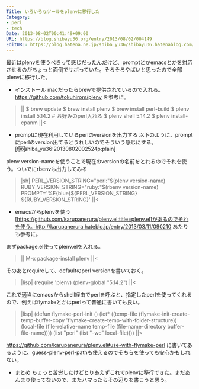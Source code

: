 ```yaml
---
Title: いろいろなツールをplenvに移行した
Category:
- perl
- tech
Date: 2013-08-02T00:41:49+09:00
URL: https://blog.shibayu36.org/entry/2013/08/02/004149
EditURL: https://blog.hatena.ne.jp/shiba_yu36/shibayu36.hatenablog.com/atom/entry/11696248318756329225
---
```


最近はplenvを使うべきって感じだったんだけど、promptとかemacsとかを対応させるのがちょっと面倒でサボっていた。そろそろやばいと思ったので全部plenvに移行した。

* インストール
macだったらbrewで提供されているので入れる。https://github.com/tokuhirom/plenv を参考に。
>||
$ brew update
$ brew install plenv
$ brew install perl-build
$ plenv install 5.14.2 # お好みのperl入れる
$ plenv shell 5.14.2
$ plenv install-cpanm
||<


* promptに現在利用しているperlのversionを出力する
以下のように、promptにperlのversion出てるとうれしいのでそういう感じにする。
[f:id:shiba_yu36:20130802002524p:plain]

plenv version-nameを使うことで現在のversionの名前をとれるのでそれを使う。ついでにrbenvも出力してみる
>|sh|
PERL_VERSION_STRING="perl:"$(plenv version-name)
RUBY_VERSION_STRING="ruby:"$(rbenv version-name)
PROMPT='%F{blue}${PERL_VERSION_STRING} ${RUBY_VERSION_STRING}'
||<


* emacsからplenvを使う
[https://github.com/karupanerura/plenv.el:title=plenv.el]があるのでそれを使う。http://karupanerura.hateblo.jp/entry/2013/03/11/090210 あたりも参考に。

まずpackage.el使ってplenv.elを入れる。
>||
M-x package-install plenv
||<

そのあとrequireして、defaultのperl versionを書いておく。
>|lisp|
(require 'plenv)
(plenv-global "5.14.2")
||<

これで適当にemacsからshell経由でperlを呼ぶと、指定したperlを使ってくれるので、例えばflymakeとかはperlって普通に書いても良い。
>|lisp|
(defun flymake-perl-init ()
  (let* ((temp-file (flymake-init-create-temp-buffer-copy
                     'flymake-create-temp-with-folder-structure))
         (local-file (file-relative-name
                      temp-file
                      (file-name-directory buffer-file-name))))
    (list "perl" (list "-wc" local-file))))
||<

https://github.com/karupanerura/plenv.el#use-with-flymake-perl に書いてあるように、guess-plenv-perl-pathも使えるのでそちらを使っても安心かもしれない。


* まとめ
ちょっと苦労したけどとりあえずこれでplenvに移行できた。まだあんまり使ってないので、またハマったらその辺りを書こうと思う。
